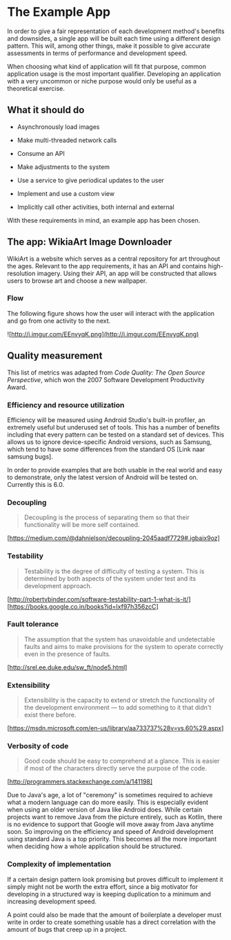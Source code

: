 
# The Example App

In order to give a fair representation of each development method's benefits and downsides,
a single app will be built each time using a different design pattern. This will, among other things,
make it possible to give accurate assessments in terms of performance and development speed.

When choosing what kind of application will fit that purpose, common application usage is the
most important qualifier. Developing an application with a very uncommon or niche purpose would
only be useful as a theoretical exercise.

## What it should do

* Asynchronously load images

* Make multi-threaded network calls

* Consume an API

* Make adjustments to the system

* Use a service to give periodical updates to the user

* Implement and use a custom view

* Implicitly call other activities, both internal and external

With these requirements in mind, an example app has been chosen.

## The app: WikiaArt Image Downloader

WikiArt is a website which serves as a central repository for art throughout the ages.
Relevant to the app requirements, it has an API and contains high-resolution imagery.
Using their API, an app will be constructed that allows users to browse art and choose a new wallpaper.

### Flow

The following figure shows how the user will interact with the application and go from one activity to the next.

![http://i.imgur.com/EEnvyqK.png](http://i.imgur.com/EEnvyqK.png)

## Quality measurement

This list of metrics was adapted from *Code Quality: The Open Source Perspective*, which won the 2007 Software Development Productivity Award.

### Efficiency and resource utilization

Efficiency will be measured using Android Studio's built-in profiler, an extremely useful but underused set of tools. This has a number of benefits including that every pattern can be tested on a standard set of devices. This allows us to ignore device-specific Android versions, such as Samsung, which tend to have some differences from the standard OS [Link naar samsung bugs].

In order to provide examples that are both usable in the real world and easy to demonstrate, only the latest version of Android will be tested on. Currently this is 6.0.

### Decoupling

> Decoupling is the process of separating them so that their functionality will be more self contained.

[https://medium.com/@dahnielson/decoupling-2045aadf7729#.igbaix9oz]

### Testability

> Testability is the degree of difficulty of testing a system.  This is determined by both aspects of the system under test and its development approach.

[http://robertvbinder.com/software-testability-part-1-what-is-it/] [https://books.google.co.in/books?id=Ixf97h356zcC]

### Fault tolerance

> The assumption that the system has unavoidable and undetectable faults and aims to make provisions for the system to operate correctly even in the presence of faults. 

[http://srel.ee.duke.edu/sw_ft/node5.html]

### Extensibility

> Extensibility is the capacity to extend or stretch the functionality of the development environment — to add something to it that didn't exist there before. 

[https://msdn.microsoft.com/en-us/library/aa733737%28v=vs.60%29.aspx]

### Verbosity of code

> Good code should be easy to comprehend at a glance. This is easier if most of the characters directly serve the purpose of the code.

[http://programmers.stackexchange.com/a/141198]

Due to Java's age, a lot of "ceremony" is sometimes required to achieve what a modern language can do more easily. This is especially evident when using an older version of Java like Android does. While certain projects want to remove Java from the picture entirely, such as Kotlin, there is no evidence to support that Google will move away from Java anytime soon. So improving on the efficiency and speed of Android development using standard Java is a top priority. This becomes all the more important when deciding how a whole application should be structured.

### Complexity of implementation

If a certain design pattern look promising but proves difficult to implement it simply might not be worth the extra effort, since a big motivator for developing in a structured way is keeping duplication to a minimum and increasing development speed. 

A point could also be made that the amount of boilerplate a developer must write in order to create something usable has a direct correlation with the amount of bugs that creep up in a project.
